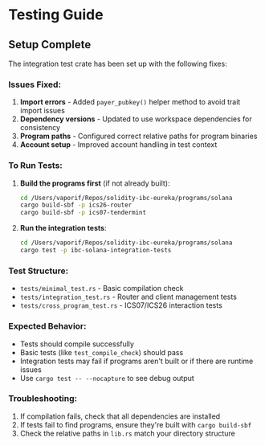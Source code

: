 # Testing Guide

## Setup Complete

The integration test crate has been set up with the following fixes:

### Issues Fixed:
1. **Import errors** - Added `payer_pubkey()` helper method to avoid trait import issues
2. **Dependency versions** - Updated to use workspace dependencies for consistency
3. **Program paths** - Configured correct relative paths for program binaries
4. **Account setup** - Improved account handling in test context

### To Run Tests:

1. **Build the programs first** (if not already built):
   ```bash
   cd /Users/vaporif/Repos/solidity-ibc-eureka/programs/solana
   cargo build-sbf -p ics26-router
   cargo build-sbf -p ics07-tendermint
   ```

2. **Run the integration tests**:
   ```bash
   cd /Users/vaporif/Repos/solidity-ibc-eureka/programs/solana
   cargo test -p ibc-solana-integration-tests
   ```

### Test Structure:
- `tests/minimal_test.rs` - Basic compilation check
- `tests/integration_test.rs` - Router and client management tests
- `tests/cross_program_test.rs` - ICS07/ICS26 interaction tests

### Expected Behavior:
- Tests should compile successfully
- Basic tests (like `test_compile_check`) should pass
- Integration tests may fail if programs aren't built or if there are runtime issues
- Use `cargo test -- --nocapture` to see debug output

### Troubleshooting:
1. If compilation fails, check that all dependencies are installed
2. If tests fail to find programs, ensure they're built with `cargo build-sbf`
3. Check the relative paths in `lib.rs` match your directory structure